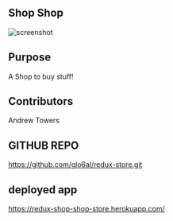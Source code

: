 ## Shop Shop

![screenshot](./assets/screenshot.png)

## Purpose

A Shop to buy stuff!

## Contributors

Andrew Towers

## GITHUB REPO

https://github.com/glo6al/redux-store.git

## deployed app

https://redux-shop-shop-store.herokuapp.com/

